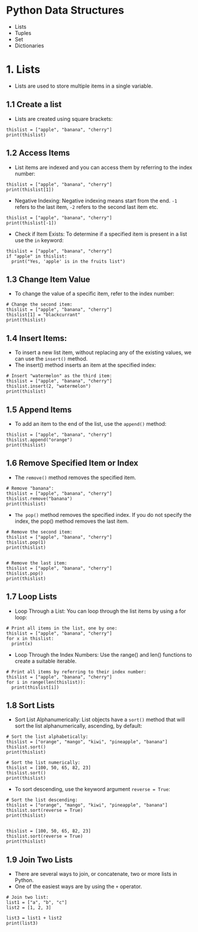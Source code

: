 # Python Data Structures
+ Lists
+ Tuples
+ Set
+ Dictionaries

# 1. Lists
+ Lists are used to store multiple items in a single variable.

## 1.1 Create a list
+ Lists are created using square brackets:

~~~~
thislist = ["apple", "banana", "cherry"]
print(thislist)
~~~~

## 1.2 Access Items
+ List items are indexed and you can access them by referring to the index number:

~~~~
thislist = ["apple", "banana", "cherry"]
print(thislist[1])
~~~~

+ Negative Indexing: Negative indexing means start from the end. `-1` refers to the last item, `-2` refers to the second last item etc.

~~~~
thislist = ["apple", "banana", "cherry"]
print(thislist[-1])
~~~~


+ Check if Item Exists: To determine if a specified item is present in a list use the `in` keyword:

~~~~
thislist = ["apple", "banana", "cherry"]
if "apple" in thislist:
  print("Yes, 'apple' is in the fruits list")
~~~~

## 1.3 Change Item Value
+ To change the value of a specific item, refer to the index number:
~~~~
# Change the second item:
thislist = ["apple", "banana", "cherry"]
thislist[1] = "blackcurrant"
print(thislist)
~~~~

## 1.4 Insert Items: 
+ To insert a new list item, without replacing any of the existing values, we can use the `insert()` method.
+ The insert() method inserts an item at the specified index:

~~~~
# Insert "watermelon" as the third item:
thislist = ["apple", "banana", "cherry"]
thislist.insert(2, "watermelon")
print(thislist)
~~~~

## 1.5 Append Items
+ To add an item to the end of the list, use the `append()` method:

~~~~
thislist = ["apple", "banana", "cherry"]
thislist.append("orange")
print(thislist)
~~~~

## 1.6 Remove Specified Item or Index
+ The `remove()` method removes the specified item.

~~~~
# Remove "banana":
thislist = ["apple", "banana", "cherry"]
thislist.remove("banana")
print(thislist) 
~~~~

+ `The pop()` method removes the specified index. If you do not specify the index, the pop() method removes the last item.

~~~~
# Remove the second item:
thislist = ["apple", "banana", "cherry"]
thislist.pop(1)
print(thislist)


# Remove the last item:
thislist = ["apple", "banana", "cherry"]
thislist.pop()
print(thislist)
~~~~

## 1.7 Loop Lists
+ Loop Through a List: You can loop through the list items by using a for loop:

~~~~
# Print all items in the list, one by one:
thislist = ["apple", "banana", "cherry"]
for x in thislist:
  print(x)
~~~~

+ Loop Through the Index Numbers: Use the range() and len() functions to create a suitable iterable.

~~~~
# Print all items by referring to their index number:
thislist = ["apple", "banana", "cherry"]
for i in range(len(thislist)):
  print(thislist[i])
~~~~

## 1.8 Sort Lists
+  Sort List Alphanumerically:  List objects have a `sort()` method that will sort the list alphanumerically, ascending, by default:

~~~~
# Sort the list alphabetically:
thislist = ["orange", "mango", "kiwi", "pineapple", "banana"]
thislist.sort()
print(thislist)

# Sort the list numerically:
thislist = [100, 50, 65, 82, 23]
thislist.sort()
print(thislist)
~~~~

+ To sort descending, use the keyword argument `reverse = True`:

~~~~
# Sort the list descending:
thislist = ["orange", "mango", "kiwi", "pineapple", "banana"]
thislist.sort(reverse = True)
print(thislist)


thislist = [100, 50, 65, 82, 23]
thislist.sort(reverse = True)
print(thislist)
~~~~

## 1.9 Join Two Lists
+ There are several ways to join, or concatenate, two or more lists in Python.
+ One of the easiest ways are by using the `+` operator.

~~~~
# Join two list:
list1 = ["a", "b", "c"]
list2 = [1, 2, 3]

list3 = list1 + list2
print(list3)
~~~~

